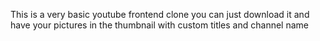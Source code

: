 This is a very basic youtube frontend clone you can just download it and have your pictures in the thumbnail with custom titles and channel name
